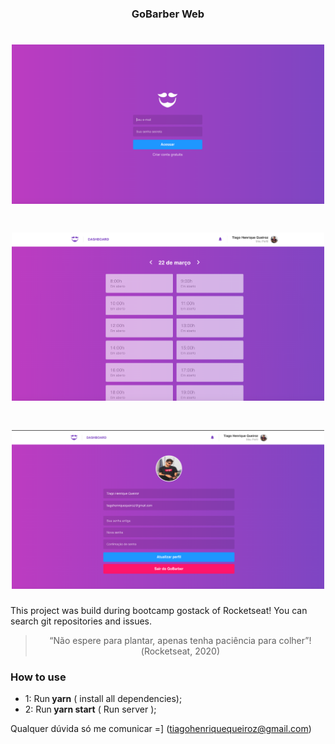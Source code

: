 <h3 align="center">
  GoBarber Web
</h3>

<h1 align="center">
  <img alt="React Project" title="React Project" src="./assets/images/img1.png" width="500px" />
</h1>

<h1 align="center">
  <img alt="React Project" title="React Project" src="./assets/images/img2.png" width="500px" />
</h1>

<h1 align="center">
  <img alt="React Project" title="React Project" src="./assets/images/img3.png" width="500px" />
</h1>


<p>This project was build during bootcamp gostack of Rocketseat! You can search git repositories and issues. </p>

<blockquote align="center">“Não espere para plantar, apenas tenha paciência para colher”!(Rocketseat, 2020)</blockquote>

### **How to use**

- 1: Run<strong> yarn</strong> ( install all dependencies);
- 2: Run<strong> yarn start</strong> ( Run server );


Qualquer dúvida só me comunicar =] (tiagohenriquequeiroz@gmail.com)
